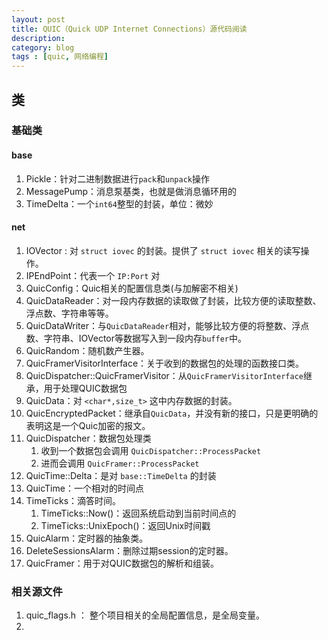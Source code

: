 ```yaml
---
layout: post
title: QUIC（Quick UDP Internet Connections）源代码阅读
description: 
category: blog
tags : [quic, 网络编程]
---
```



## 类

### 基础类

#### base

1. Pickle：针对二进制数据进行`pack`和`unpack`操作
2. MessagePump：消息泵基类，也就是做消息循环用的
3. TimeDelta：一个`int64`整型的封装，单位：微妙


#### net

1. IOVector : 对 `struct iovec` 的封装。提供了 `struct iovec` 相关的读写操作。
2. IPEndPoint：代表一个 `IP:Port` 对
3. QuicConfig：Quic相关的配置信息类(与加解密不相关)
2. QuicDataReader：对一段内存数据的读取做了封装，比较方便的读取整数、浮点数、字符串等等。
3. QuicDataWriter：与`QuicDataReader`相对，能够比较方便的将整数、浮点数、字符串、IOVector等数据写入到一段内存`buffer`中。
4. QuicRandom：随机数产生器。
5. QuicFramerVisitorInterface：关于收到的数据包的处理的函数接口类。
6. QuicDispatcher::QuicFramerVisitor：从`QuicFramerVisitorInterface`继承，用于处理QUIC数据包
6. QuicData：对 `<char*,size_t>` 这中内存数据的封装。
7. QuicEncryptedPacket：继承自`QuicData`，并没有新的接口，只是更明确的表明这是一个Quic加密的报文。
8. QuicDispatcher：数据包处理类
	1. 收到一个数据包会调用 `QuicDispatcher::ProcessPacket`
	2. 进而会调用 `QuicFramer::ProcessPacket`
9. QuicTime::Delta：是对 `base::TimeDelta` 的封装
10. QuicTime：一个相对的时间点
11. TimeTicks：滴答时间。
	1. TimeTicks::Now()：返回系统启动到当前时间点的
	2. TimeTicks::UnixEpoch()：返回Unix时间戳
12. QuicAlarm：定时器的抽象类。
13. DeleteSessionsAlarm：删除过期session的定时器。
14. QuicFramer：用于对QUIC数据包的解析和组装。


### 相关源文件

1. quic_flags.h ： 整个项目相关的全局配置信息，是全局变量。
2. 
